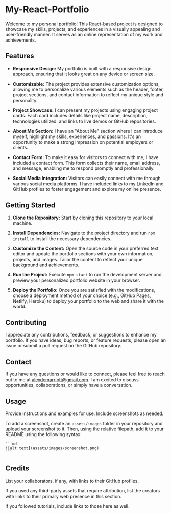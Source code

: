 # My-React-Portfolio

Welcome to my personal portfolio! This React-based project is designed to showcase my skills, projects, and experiences in a visually appealing and user-friendly manner. It serves as an online representation of my work and achievements.

## Features

- **Responsive Design:** My portfolio is built with a responsive design approach, ensuring that it looks great on any device or screen size.

- **Customizable:** The project provides extensive customization options, allowing me to personalize various elements such as the header, footer, project sections, and contact information to reflect my unique style and personality.

- **Project Showcase:** I can present my projects using engaging project cards. Each card includes details like project name, description, technologies utilized, and links to live demos or GitHub repositories.

- **About Me Section:** I have an "About Me" section where I can introduce myself, highlight my skills, experiences, and passions. It's an opportunity to make a strong impression on potential employers or clients.

- **Contact Form:** To make it easy for visitors to connect with me, I have included a contact form. This form collects their name, email address, and message, enabling me to respond promptly and professionally.

- **Social Media Integration:** Visitors can easily connect with me through various social media platforms. I have included links to my LinkedIn and GitHub profiles to foster engagement and explore my online presence.

## Getting Started

1. **Clone the Repository:** Start by cloning this repository to your local machine.

2. **Install Dependencies:** Navigate to the project directory and run `npm install` to install the necessary dependencies.

3. **Customize the Content:** Open the source code in your preferred text editor and update the portfolio sections with your own information, projects, and images. Tailor the content to reflect your unique background and achievements.

4. **Run the Project:** Execute `npm start` to run the development server and preview your personalized portfolio website in your browser.

5. **Deploy the Portfolio:** Once you are satisfied with the modifications, choose a deployment method of your choice (e.g., GitHub Pages, Netlify, Heroku) to deploy your portfolio to the web and share it with the world.

## Contributing

I appreciate any contributions, feedback, or suggestions to enhance my portfolio. If you have ideas, bug reports, or feature requests, please open an issue or submit a pull request on the GitHub repository.

## Contact

If you have any questions or would like to connect, please feel free to reach out to me at [alexdcmarriott@gmail.com](alexdcmarriott@gmail.com). I am excited to discuss opportunities, collaborations, or simply have a conversation.

## Usage

Provide instructions and examples for use. Include screenshots as needed.

To add a screenshot, create an `assets/images` folder in your repository and upload your screenshot to it. Then, using the relative filepath, add it to your README using the following syntax:

    ```md
    ![alt text](assets/images/screenshot.png)
    ```

## Credits

List your collaborators, if any, with links to their GitHub profiles.

If you used any third-party assets that require attribution, list the creators with links to their primary web presence in this section.

If you followed tutorials, include links to those here as well.
